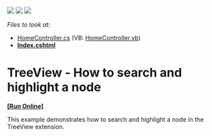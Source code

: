 <!-- default badges list -->
![](https://img.shields.io/endpoint?url=https://codecentral.devexpress.com/api/v1/VersionRange/128553104/13.1.5%2B)
[![](https://img.shields.io/badge/Open_in_DevExpress_Support_Center-FF7200?style=flat-square&logo=DevExpress&logoColor=white)](https://supportcenter.devexpress.com/ticket/details/E4786)
[![](https://img.shields.io/badge/📖_How_to_use_DevExpress_Examples-e9f6fc?style=flat-square)](https://docs.devexpress.com/GeneralInformation/403183)
<!-- default badges end -->
<!-- default file list -->
*Files to look at*:

* [HomeController.cs](./CS/DXWebApplication1/Controllers/HomeController.cs) (VB: [HomeController.vb](./VB/DXWebApplication1/Controllers/HomeController.vb))
* **[Index.cshtml](./CS/DXWebApplication1/Views/Home/Index.cshtml)**
<!-- default file list end -->
# TreeView - How to search and highlight a node
<!-- run online -->
**[[Run Online]](https://codecentral.devexpress.com/e4786)**
<!-- run online end -->


<p>This example demonstrates how to search and highlight a node in the TreeView extension.</p>

<br/>


